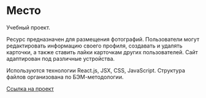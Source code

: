 # Место
Учебный проект.

Ресурс предназначен для размещения фотографий.
Пользователи могут редактировать информацию своего профиля,
создавать и удалять карточки, а также ставить лайки карточкам других пользователей.
Сайт адаптирован под различные устройства.

Используются технологии React.js, JSX, CSS, JavaScript.
Структура файлов организована по БЭМ-методологии.

[Ссылка на проект](https://maximarzhanov.github.io/mesto-react/)
